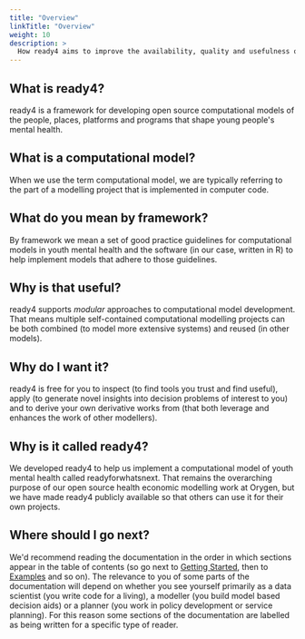 ```yaml
---
title: "Overview"
linkTitle: "Overview"
weight: 10
description: >
  How ready4 aims to improve the availability, quality and usefulness of computational models in youth mental health.
---
```


## What is ready4?

ready4 is a framework for developing open source computational models of the people, places, platforms and programs that shape young people's mental health. 

## What is a computational model?
 When we use the term computational model, we are typically referring to the part of a modelling project that is implemented in computer code.

## What do you mean by framework?

By framework we mean a set of good practice guidelines for computational models in youth mental health and the software (in our case, written in R) to help implement models that adhere to those guidelines.

## Why is that useful?

ready4 supports *modular* approaches to computational model development. That means multiple self-contained computational modelling projects can be both combined (to model more extensive systems) and reused (in other models).

## Why do I want it?

ready4 is free for you to inspect (to find tools you trust and find useful), apply (to generate novel insights into decision problems of interest to you) and to derive your own derivative works from (that both leverage and enhances the work of other modellers).

## Why is it called ready4?

We developed ready4 to help us implement a computational model of youth mental health called readyforwhatsnext. That remains the overarching purpose of our open source health economic modelling work at Orygen, but we have made ready4 publicly available so that others can use it for their own projects.

## Where should I go next?

We'd recommend reading the documentation in the order in which sections appear in the table of contents (so go next to [Getting Started](/docs/getting-started/), then to [Examples](/docs/examples/) and so on). The relevance to you of some parts of the documentation will depend on whether you see yourself primarily as a data scientist (you write code for a living), a modeller (you build model based decision aids) or a planner (you work in policy development or service planning). For this reason some sections of the documentation are labelled as being written for a specific type of reader. 


